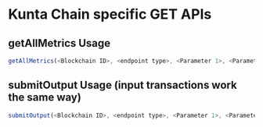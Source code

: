# Kunta Chain specific GET APIs

## getAllMetrics Usage
```javascript
getAllMetrics(<Blockchain ID>, <endpoint type>, <Parameter 1>, <Parameter 1>, <Parameter 1>)
```

## submitOutput Usage (input transactions work the same way)
```javascript
submitOutput(<Blockchain ID>, <endpoint type>, <Parameter 1>, <Parameter 1>, <Parameter 1>)
```
